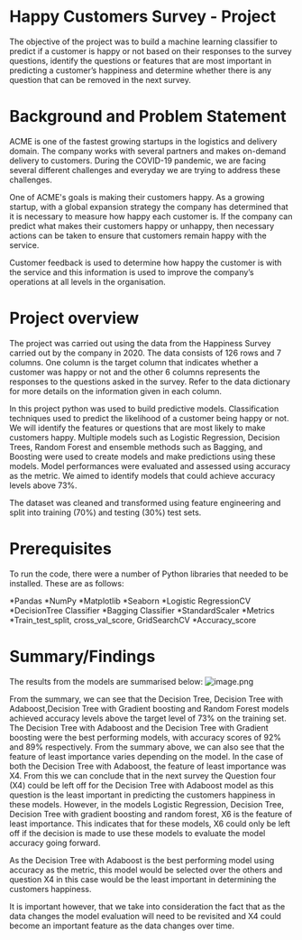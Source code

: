 # Happy Customers Survey - Project

The objective of the project was to build a machine learning classifier to predict if a customer is happy or not based on their responses to the survey questions,
identify the questions or features that are most important in predicting  a customer’s happiness and determine whether there is any question that can be removed in 
the next survey. 

# Background and Problem Statement

ACME is one of the fastest growing startups in the logistics and delivery domain. The company works with several partners and makes on-demand delivery to customers. 
During the COVID-19 pandemic, we are facing several different challenges and everyday we are trying to address these challenges.

One of ACME's goals is making their customers happy. As a growing startup, with a global expansion strategy the company has determined that it is necessary to measure 
how happy each customer is. If the company can predict what makes their customers happy or unhappy, then necessary actions can be taken to ensure that customers remain
happy with the service.

Customer feedback is used to determine how happy the customer is with the service and this information is used to improve the company’s operations at all levels in the
organisation.

# Project overview
The project was carried out using the data from the Happiness Survey carried out by the company in 2020. The data consists of 126 rows and 7 columns. One column is the 
target column that indicates whether a customer was happy or not and the other 6 columns represents the responses to the questions asked in the survey. Refer to the data 
dictionary for more details on the information given in each column.

In this project python was used to build predictive models. Classification techniques used to predict the likelihood of a customer being happy or not. We will identify 
the features or questions that are most likely to make customers happy. Multiple models such as Logistic Regression, Decision Trees, Random Forest and ensemble methods 
such as Bagging, and Boosting were used to create models and make predictions using these models. Model performances were evaluated and assessed using accuracy as the 
metric. We aimed to identify models that could achieve accuracy levels above 73%.  

The dataset was cleaned and transformed using feature engineering and split into training (70%) and testing (30%) test sets.

# Prerequisites
To run the code, there were a number of Python libraries that needed to be installed. These are as follows:

*Pandas
*NumPy
*Matplotlib
*Seaborn
*Logistic RegressionCV
*DecisionTree Classifier
*Bagging Classifier
*StandardScaler
*Metrics
*Train_test_split, cross_val_score, GridSearchCV
*Accuracy_score


# Summary/Findings
The results from the models are summarised below:
![image.png](attachment:image.png)


 
From the summary, we can see that the Decision Tree, Decision Tree with Adaboost,Decision Tree with Gradient boosting and Random Forest models achieved accuracy levels
above the target level of 73% on the training set.
The Decision Tree with Adaboost and the Decision Tree with Gradient boosting were the best performing models, with accuracy scores of 92% and 89% respectively.
From the summary above, we can also see that the feature of least importance varies depending on the model. In the case of both the Decision Tree with Adaboost, the 
feature of least importance was X4. From this we can conclude that in the next survey the Question four (X4) could be left off for the Decision Tree with Adaboost model 
as this question is the least important in predicting the customers happiness in these models. However, in the models Logistic Regression, Decision Tree, Decision Tree 
with gradient boosting and random forest, X6 is the feature of least importance. This indicates that for these models, X6 could only be left off if the decision is made 
to use these models to evaluate the model accuracy going forward.

As the Decision Tree with Adaboost is the best performing model using accuracy as the metric, this model would be selected over the others and question X4 in this case 
would be the least important in determining the customers happiness.

It is important however, that we take into consideration the fact that as the data changes the model evaluation will need to be revisited and X4 could become an important 
feature as the data changes over time.



